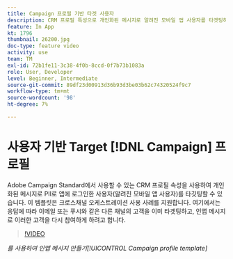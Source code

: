 ```yaml
---
title: Campaign 프로필 기반 타겟 사용자
description: CRM 프로필 특성으로 개인화된 메시지로 알려진 모바일 앱 사용자를 타겟팅하는 방법을 알아봅니다.
feature: In App
kt: 1796
thumbnail: 26200.jpg
doc-type: feature video
activity: use
team: TM
exl-id: 72b1fe11-3c38-4f0b-8ccd-0f7b73b1083a
role: User, Developer
level: Beginner, Intermediate
source-git-commit: 89df23d00913d36b93d3be03b62c74320524f9c7
workflow-type: tm+mt
source-wordcount: '98'
ht-degree: 7%

---
```


# 사용자 기반 Target [!DNL Campaign] 프로필

Adobe Campaign Standard에서 사용할 수 있는 CRM 프로필 속성을 사용하여 개인화된 메시지로 PII로 앱에 로그인한 사용자(알려진 모바일 앱 사용자)를 타깃팅할 수 있습니다. 이 템플릿은 크로스채널 오케스트레이션 사용 사례를 지원합니다. 여기에서는 응답에 따라 이메일 또는 푸시와 같은 다른 채널의 고객을 이미 타겟팅하고, 인앱 메시지로 이러한 고객을 다시 참여하게 하려고 합니다.

>[!VIDEO](https://video.tv.adobe.com/v/26200?quality=12&learn=on)

*를 사용하여 인앱 메시지 만들기[!UICONTROL Campaign profile template]*
